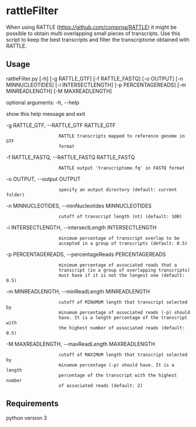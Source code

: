 # rattleFilter

When using RATTLE (https://github.com/comprna/RATTLE) it might be possible to obtain multi overlapping small pieces of transcripts.
Use this script to keep the best transcripts and filter the transcriptome obtained with RATTLE.




## Usage

rattleFilter.py [-h] [-g RATTLE_GTF] [-f RATTLE_FASTQ] [-o OUTPUT]
                     [-n MINNUCLEOTIDES] [-i INTERSECTLENGTH]
                     [-p PERCENTAGEREADS] [-m MINREADLENGTH]
                     [-M MAXREADLENGTH]

optional arguments:
  -h, --help           
  
  show this help message and exit

  -g RATTLE_GTF, --RATTLE_GTF RATTLE_GTF
  
                        RATTLE transcripts mapped to reference genome in GTF
                        format

  -f RATTLE_FASTQ, --RATTLE_FASTQ RATTLE_FASTQ
  
                        RATTLE output 'transcriptome.fq' in FASTQ format

  -o OUTPUT, --output OUTPUT
  
                        specify an output directory (default: current folder)

  -n MINNUCLEOTIDES, --minNucleotides MINNUCLEOTIDES
  
                        cutoff of transcript length (nt) (default: 100)

  -i INTERSECTLENGTH, --intersectLength INTERSECTLENGTH
  
                        minimum percentage of transcript overlap to be
                        accepted in a group of transcripts (default: 0.5)

  -p PERCENTAGEREADS, --percentageReads PERCENTAGEREADS
  
                        minimum percentage of associated reads that a
                        transcript (in a group of overlapping transcripts)
                        must have if it is not the longest one (default: 0.5)

  -m MINREADLENGTH, --minReadLength MINREADLENGTH
  
                        cutoff of MINUMUM length that transcript selected by
                        minumum percentage of associated reads (-p) should
                        have. It is a length percentage of the transcript with
                        the highest number of associated reads (default: 0.5)

  -M MAXREADLENGTH, --maxReadLength MAXREADLENGTH
  
                        cutoff of MAXIMUM length that transcript selected by
                        minumum percentage (-p) should have. It is a length
                        percentage of the transcript with the highest number
                        of associated reads (default: 2)
                        
                        
## Requirements
python version 3             
                    
